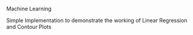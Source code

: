 Machine Learning 

Simple Implementation to demonstrate the working of Linear Regression and Contour Plots